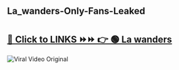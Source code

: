 
 ## La_wanders-Only-Fans-Leaked

# <h2><a href="https://clipsfans.com/La_wanders&ref=git">🔗 Click to LINKS ⏩⏩ 👉 🟢 La wanders </a></h2>

<a href="https://clipsfans.com/La_wanders&ref=git" rel="nofollow" data-target="animated-image.originalLink"><img src="https://i.ibb.co.com/xMMVF88/686577567.gif" alt="Viral Video Original" style="max-width: 100%; display: inline-block;" data-target="animated-image.originalImage"></a>
